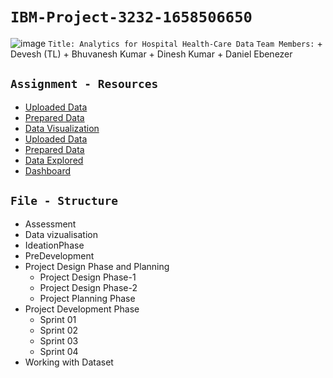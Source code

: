 # `IBM-Project-3232-1658506650`
![image](https://onlinedegrees.sandiego.edu/wp-content/uploads/2019/07/What-is-Health-Care-Analytics.png)
      `Title: Analytics for Hospital Health-Care Data`
      `Team Members:`
      + Devesh (TL)
      + Bhuvanesh Kumar
      + Dinesh Kumar
      + Daniel Ebenezer
    
    
## `Assignment - Resources`
* [Uploaded Data](https://us3.ca.analytics.ibm.com/bi/?perspective=home&folder=iF62568E933604D7CB92C2CD61BA14DF4)
* [Prepared Data](https://us3.ca.analytics.ibm.com/bi/?perspective=ca-modeller&pathRef=.my_folders%2F50_Startups_DataPrep)
* [Data Visualization](https://us3.ca.analytics.ibm.com/bi/?perspective=explore&pathRef=.my_folders%2F50_Startups_DataExplored)
* [Uploaded Data](https://us3.ca.analytics.ibm.com/bi/?perspective=home&folder=i3A3D384C78064727BAC13DF210011454)
* [Prepared Data](https://us3.ca.analytics.ibm.com/bi/?perspective=ca-modeller&pathRef=.my_folders%2FPharma_Monthly_Sales_DataPrep)
* [Data Explored](https://us3.ca.analytics.ibm.com/bi/?perspective=explore&pathRef=.my_folders%2FPharma_Monthly_Sales_DataExplored)
* [Dashboard](https://us3.ca.analytics.ibm.com/bi/?perspective=dashboard&pathRef=.my_folders%2FPharma_Monthly_Sales_Dashboard&action=view&mode=dashboard)

## `File - Structure`
+ Assessment
+ Data vizualisation
+ IdeationPhase
+ PreDevelopment
+ Project Design Phase and Planning
    + Project Design Phase-1
    + Project Design Phase-2
    + Project Planning Phase
+ Project Development Phase
    + Sprint 01
    + Sprint 02
    + Sprint 03
    + Sprint 04 
+ Working with Dataset

    
